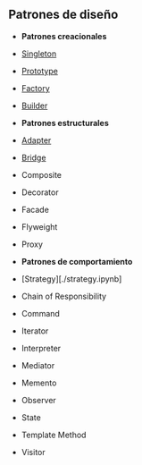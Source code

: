 ## Patrones de diseño

- **Patrones creacionales**

 - [Singleton](./01-Singleton.ipynb)
 - [Prototype](./02-Prototype.ipynb)
 - [Factory](./03-Factory.ipynb)
 - [Builder](./04-Builder.ipynb)
 
- **Patrones estructurales**

 - [Adapter](./05-Adapter.ipynb)
 - [Bridge](./06-Bridge.ipynb)
 - Composite
 - Decorator
 - Facade
 - Flyweight
 - Proxy
 
- **Patrones de comportamiento**

 - [Strategy][./strategy.ipynb]
 - Chain of Responsibility
 - Command
 - Iterator
 - Interpreter
 - Mediator
 - Memento
 - Observer
 - State
 - Template Method
 - Visitor